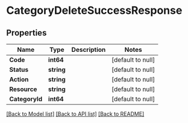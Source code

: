 # CategoryDeleteSuccessResponse

## Properties
Name | Type | Description | Notes
------------ | ------------- | ------------- | -------------
**Code** | **int64** |  | [default to null]
**Status** | **string** |  | [default to null]
**Action** | **string** |  | [default to null]
**Resource** | **string** |  | [default to null]
**CategoryId** | **int64** |  | [default to null]

[[Back to Model list]](../README.md#documentation-for-models) [[Back to API list]](../README.md#documentation-for-api-endpoints) [[Back to README]](../README.md)

